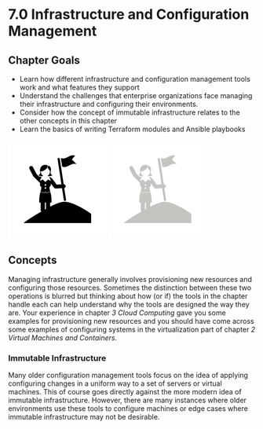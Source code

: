 # 7.0 Infrastructure and Configuration Management

## Chapter Goals

- Learn how different infrastructure and configuration management tools work and what features they support
- Understand the challenges that enterprise organizations face managing their infrastructure and configuring their environments.
- Consider how the concept of immutable infrastructure relates to the other concepts in this chapter
- Learn the basics of writing Terraform modules and Ansible playbooks

![goals image](../../img/goals_light.svg ':size=100x100 :class=light-mode-icon :alt= goal image; light mode')
![goals image](../../img/goals_dark.svg ':size=100x100 :class=dark-mode-icon :alt= goal image; dark mode')

## Concepts

Managing infrastructure generally involves provisioning new resources and configuring those resources. Sometimes the distinction between these two operations is blurred but thinking about how (or if) the tools in the chapter handle each can help understand why the tools are designed the way they are. Your experience in chapter *3 Cloud Computing* gave you some examples for provisioning new resources and you should have come across some examples of configuring systems in the virtualization part of chapter *2 Virtual Machines and Containers.*

### Immutable Infrastructure

Many older configuration management tools focus on the idea of applying configuring changes in a uniform way to a set of servers or virtual machines. This of course goes directly against the more modern idea of immutable infrastructure. However, there are many instances where older environments use these tools to configure machines or edge cases where immutable infrastructure may not be desirable.

